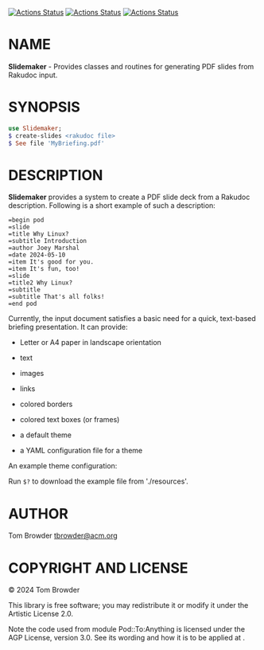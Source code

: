 [![Actions Status](https://github.com/tbrowder/Slidemaker/actions/workflows/linux.yml/badge.svg)](https://github.com/tbrowder/Slidemaker/actions) [![Actions Status](https://github.com/tbrowder/Slidemaker/actions/workflows/macos.yml/badge.svg)](https://github.com/tbrowder/Slidemaker/actions) [![Actions Status](https://github.com/tbrowder/Slidemaker/actions/workflows/windows.yml/badge.svg)](https://github.com/tbrowder/Slidemaker/actions)

NAME
====

**Slidemaker** - Provides classes and routines for generating PDF slides from Rakudoc input.

SYNOPSIS
========

```raku
use Slidemaker;
$ create-slides <rakudoc file>
$ See file 'MyBriefing.pdf'
```

DESCRIPTION
===========

**Slidemaker** provides a system to create a PDF slide deck from a Rakudoc description. Following is a short example of such a description:

    =begin pod
    =slide
    =title Why Linux?
    =subtitle Introduction
    =author Joey Marshal
    =date 2024-05-10
    =item It's good for you.
    =item It's fun, too!
    =slide
    =title2 Why Linux?
    =subtitle
    =subtitle That's all folks!
    =end pod

Currently, the input document satisfies a basic need for a quick, text-based briefing presentation. It can provide:

  * Letter or A4 paper in landscape orientation

  * text

  * images

  * links

  * colored borders

  * colored text boxes (or frames)

  * a default theme

  * a YAML configuration file for a theme

An example theme configuration:

Run `$?` to download the example file from './resources'.

AUTHOR
======

Tom Browder <tbrowder@acm.org>

COPYRIGHT AND LICENSE
=====================

© 2024 Tom Browder

This library is free software; you may redistribute it or modify it under the Artistic License 2.0.

Note the code used from module Pod::To:Anything is licensed under the AGP License, version 3.0. See its wording and how it is to be applied at [](https://).

